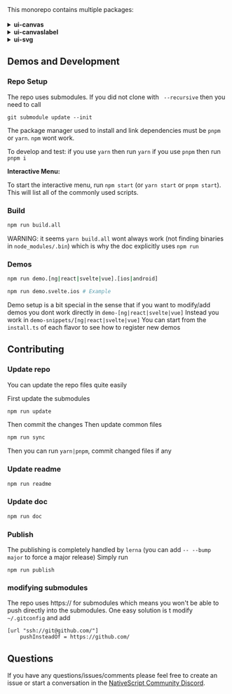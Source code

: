 <!-- ⚠️ This README has been generated from the file(s) "blueprint.md" ⚠️-->This monorepo contains multiple packages:<br><br><details>
<summary><b>ui-canvas</b></summary>
<!-- ⚠️ This README has been generated from the file(s) "blueprint.md" ⚠️-->
<!--  !!!!!!!!!!!!!!!!!!!!!!!!!!!!!!!!!!!!!!!!!!!!!!!!!!!!!!!!!!!!!!!
      !!!!!!!!!!!!!!!!!!!!!!!!!!!!!!!!!!!!!!!!!!!!!!!!!!!!!!!!!!!!!!!
      !!!!!!!!!!!!!!!!!!!!!!!!!!!!!!!!!!!!!!!!!!!!!!!!!!!!!!!!!!!!!!!
      !!!!!!!!!!!!!!!!!!!!!!!!!!!!!!!!!!!!!!!!!!!!!!!!!!!!!!!!!!!!!!!
      !!!!!!!!!!!!!!!!!!!!!!!!!!!!!!!!!!!!!!!!!!!!!!!!!!!!!!!!!!!!!!!
      !!!!!!!!!!!!!!!!!!!!!!!!!!!!!!!!!!!!!!!!!!!!!!!!!!!!!!!!!!!!!!!
      !!!!!!!!!!!!!!!!!!!!!!!!!!!!!!!!!!!!!!!!!!!!!!!!!!!!!!!!!!!!!!!
      !!!!!!!!!!!!!!!!!!!!!!!!!!!!!!!!!!!!!!!!!!!!!!!!!!!!!!!!!!!!!!!
      !!!!!!!!!!!!!!!!!!!!!!!!!!!!!!!!!!!!!!!!!!!!!!!!!!!!!!!!!!!!!!!
      DO NOT EDIT THIS READEME DIRECTLY! Edit "bluesprint.md" instead.
      !!!!!!!!!!!!!!!!!!!!!!!!!!!!!!!!!!!!!!!!!!!!!!!!!!!!!!!!!!!!!!!
      !!!!!!!!!!!!!!!!!!!!!!!!!!!!!!!!!!!!!!!!!!!!!!!!!!!!!!!!!!!!!!!
      !!!!!!!!!!!!!!!!!!!!!!!!!!!!!!!!!!!!!!!!!!!!!!!!!!!!!!!!!!!!!!!
      !!!!!!!!!!!!!!!!!!!!!!!!!!!!!!!!!!!!!!!!!!!!!!!!!!!!!!!!!!!!!!!
      !!!!!!!!!!!!!!!!!!!!!!!!!!!!!!!!!!!!!!!!!!!!!!!!!!!!!!!!!!!!!!!
      !!!!!!!!!!!!!!!!!!!!!!!!!!!!!!!!!!!!!!!!!!!!!!!!!!!!!!!!!!!!!!!
      !!!!!!!!!!!!!!!!!!!!!!!!!!!!!!!!!!!!!!!!!!!!!!!!!!!!!!!!!!!!!!!
      !!!!!!!!!!!!!!!!!!!!!!!!!!!!!!!!!!!!!!!!!!!!!!!!!!!!!!!!!!!!!!!
      !!!!!!!!!!!!!!!!!!!!!!!!!!!!!!!!!!!!!!!!!!!!!!!!!!!!!!!!!!!!!!! -->
<h1 align="center">@nativescript-community/ui-canvas</h1>
<p align="center">
		<a href="https://npmcharts.com/compare/@nativescript-community/ui-canvas?minimal=true"><img alt="Downloads per month" src="https://img.shields.io/npm/dm/@nativescript-community/ui-canvas.svg" height="20"/></a>
<a href="https://www.npmjs.com/package/@nativescript-community/ui-canvas"><img alt="NPM Version" src="https://img.shields.io/npm/v/@nativescript-community/ui-canvas.svg" height="20"/></a>
	</p>

<p align="center">
  <b>Implement Canvas into your NativeScript apps.</b></br>
  <sub><sub>
</p>

<br />



[](#table-of-contents)


[](#table-of-contents)

## Table of Contents

* [Installation](#installation)
	* [Usage](#usage)
* [Plain NativeScript](#plain-nativescript)
	* [XML](#xml)
* [NativeScript + Angular](#nativescript--angular)
* [NativeScript + Vue](#nativescript--vue)
* [NativeScript + Svelte](#nativescript--svelte)
* [Draw Method ](#draw-method-)
	* [Examples:](#examples)
* [Demos and Development](#demos-and-development)
	* [Repo Setup](#repo-setup)
	* [Build](#build)
	* [Demos](#demos)
* [Contributing](#contributing)
	* [Update repo ](#update-repo-)
	* [Update readme ](#update-readme-)
	* [Update doc ](#update-doc-)
	* [Publish](#publish)
	* [modifying submodules](#modifying-submodules)
* [Questions](#questions)


[](#installation)


[](#installation)

## Installation
Run the following command from the root of your project:

`ns plugin add @nativescript-community/ui-canvas`

### Usage

The nativescript Canvas is based on the [Android Canvas](https://developer.android.com/reference/android/graphics/Canvas) class.
The android API is actually a direct subclass with some Additions


[](#plain-nativescript)


[](#plain-nativescript)

## Plain NativeScript

<span style="color:red">IMPORTANT: </span>_Make sure you include `xmlns:cv="@nativescript-community/ui-canvas"` on the Page element_

### XML

```XML
<Page xmlns:cv="@nativescript-community/ui-canvas">
    <StackLayout horizontalAlignment="center">
        <cv:CanvasView width="100" height="100" draw="draw"/>
   </StackLayout>
</Page>
```


[](#nativescript--angular)


[](#nativescript--angular)

## NativeScript + Angular

```typescript
import { registerElement } from 'nativescript-angular/element-registry';
import { CanvasView } from '@nativescript-community/ui-canvas';
registerElement('CanvasView', () => CanvasView);
```

```html
<CanvasView width="100" height="100" (draw)="draw($event)></CanvasView>
```


[](#nativescript--vue)


[](#nativescript--vue)

## NativeScript + Vue

```javascript
import Vue from 'nativescript-vue';
import CanvasPlugin from '@nativescript-community/ui-canvas/vue';

Vue.use(CanvasPlugin);
```

```html
<CanvasView  width="100" height="100" @draw="draw"/>
```


[](#nativescript--svelte)


[](#nativescript--svelte)

## NativeScript + Svelte

```ts
// app/app.ts
import { registerNativeViewElement } from 'svelte-native/dom';
registerNativeViewElement('canvasView', () => require('@nativescript-community/ui-canvas').CanvasView);
```

```svelte
<!-- app/components/Foo.svelte -->
<stackLayout>
    <canvasView width="300" height="300" on:draw={draw} />
</stackLayout>
```


[](#draw-method-)


[](#draw-method-)

## Draw Method 

```ts
import type { Canvas } from '@nativescript-community/ui-canvas';
import { Paint, createRect } from '@nativescript-community/ui-canvas';
import { Color } from '@nativescript/core';

function draw(event: { canvas: Canvas }) {
    const canvas = event.canvas;
    const paint = new Paint();
    paint.setColor(new Color('black'));
    paint.strokeWidth = 10;
    canvas.drawRect(createRect(0, 0, 200, 100), paint);
}
```

### Examples:

- [Simple](demo-snippets/vue/Simple.vue)
  - A basic example
- [Image](demo-snippets/vue/Image.vue)
  - An example drawing an image
- [Shapes](demo-snippets/vue/Shapes.vue)
  - An example drawing shapes using template
- [Animation](demo-snippets/vue/Animation.vue)
  - An example of animating a shape
- [Complex](demo-snippets/vue/Complex.vue)
  - An example of animating a shape


[](#demos-and-development)


[](#demos-and-development)

## Demos and Development


### Repo Setup

The repo uses submodules. If you did not clone with ` --recursive` then you need to call
```
git submodule update --init
```

The package manager used to install and link dependencies must be `pnpm` or `yarn`. `npm` wont work.

To develop and test:
if you use `yarn` then run `yarn`
if you use `pnpm` then run `pnpm i`

**Interactive Menu:**

To start the interactive menu, run `npm start` (or `yarn start` or `pnpm start`). This will list all of the commonly used scripts.

### Build

```bash
npm run build.all
```
WARNING: it seems `yarn build.all` wont always work (not finding binaries in `node_modules/.bin`) which is why the doc explicitly uses `npm run`

### Demos

```bash
npm run demo.[ng|react|svelte|vue].[ios|android]

npm run demo.svelte.ios # Example
```

Demo setup is a bit special in the sense that if you want to modify/add demos you dont work directly in `demo-[ng|react|svelte|vue]`
Instead you work in `demo-snippets/[ng|react|svelte|vue]`
You can start from the `install.ts` of each flavor to see how to register new demos 


[](#contributing)


[](#contributing)

## Contributing

### Update repo 

You can update the repo files quite easily

First update the submodules

```bash
npm run update
```

Then commit the changes
Then update common files

```bash
npm run sync
```
Then you can run `yarn|pnpm`, commit changed files if any

### Update readme 
```bash
npm run readme
```

### Update doc 
```bash
npm run doc
```

### Publish

The publishing is completely handled by `lerna` (you can add `-- --bump major` to force a major release)
Simply run 
```shell
npm run publish
```

### modifying submodules

The repo uses https:// for submodules which means you won't be able to push directly into the submodules.
One easy solution is t modify `~/.gitconfig` and add
```
[url "ssh://git@github.com/"]
	pushInsteadOf = https://github.com/
```


[](#questions)


[](#questions)

## Questions

If you have any questions/issues/comments please feel free to create an issue or start a conversation in the [NativeScript Community Discord](https://nativescript.org/discord).

</details><details>
<summary><b>ui-canvaslabel</b></summary>
<!-- ⚠️ This README has been generated from the file(s) "blueprint.md" ⚠️-->
<!--  !!!!!!!!!!!!!!!!!!!!!!!!!!!!!!!!!!!!!!!!!!!!!!!!!!!!!!!!!!!!!!!
      !!!!!!!!!!!!!!!!!!!!!!!!!!!!!!!!!!!!!!!!!!!!!!!!!!!!!!!!!!!!!!!
      !!!!!!!!!!!!!!!!!!!!!!!!!!!!!!!!!!!!!!!!!!!!!!!!!!!!!!!!!!!!!!!
      !!!!!!!!!!!!!!!!!!!!!!!!!!!!!!!!!!!!!!!!!!!!!!!!!!!!!!!!!!!!!!!
      !!!!!!!!!!!!!!!!!!!!!!!!!!!!!!!!!!!!!!!!!!!!!!!!!!!!!!!!!!!!!!!
      !!!!!!!!!!!!!!!!!!!!!!!!!!!!!!!!!!!!!!!!!!!!!!!!!!!!!!!!!!!!!!!
      !!!!!!!!!!!!!!!!!!!!!!!!!!!!!!!!!!!!!!!!!!!!!!!!!!!!!!!!!!!!!!!
      !!!!!!!!!!!!!!!!!!!!!!!!!!!!!!!!!!!!!!!!!!!!!!!!!!!!!!!!!!!!!!!
      !!!!!!!!!!!!!!!!!!!!!!!!!!!!!!!!!!!!!!!!!!!!!!!!!!!!!!!!!!!!!!!
      DO NOT EDIT THIS READEME DIRECTLY! Edit "bluesprint.md" instead.
      !!!!!!!!!!!!!!!!!!!!!!!!!!!!!!!!!!!!!!!!!!!!!!!!!!!!!!!!!!!!!!!
      !!!!!!!!!!!!!!!!!!!!!!!!!!!!!!!!!!!!!!!!!!!!!!!!!!!!!!!!!!!!!!!
      !!!!!!!!!!!!!!!!!!!!!!!!!!!!!!!!!!!!!!!!!!!!!!!!!!!!!!!!!!!!!!!
      !!!!!!!!!!!!!!!!!!!!!!!!!!!!!!!!!!!!!!!!!!!!!!!!!!!!!!!!!!!!!!!
      !!!!!!!!!!!!!!!!!!!!!!!!!!!!!!!!!!!!!!!!!!!!!!!!!!!!!!!!!!!!!!!
      !!!!!!!!!!!!!!!!!!!!!!!!!!!!!!!!!!!!!!!!!!!!!!!!!!!!!!!!!!!!!!!
      !!!!!!!!!!!!!!!!!!!!!!!!!!!!!!!!!!!!!!!!!!!!!!!!!!!!!!!!!!!!!!!
      !!!!!!!!!!!!!!!!!!!!!!!!!!!!!!!!!!!!!!!!!!!!!!!!!!!!!!!!!!!!!!!
      !!!!!!!!!!!!!!!!!!!!!!!!!!!!!!!!!!!!!!!!!!!!!!!!!!!!!!!!!!!!!!! -->
<h1 align="center">@nativescript-community/ui-canvaslabel</h1>
<p align="center">
		<a href="https://npmcharts.com/compare/@nativescript-community/ui-canvaslabel?minimal=true"><img alt="Downloads per month" src="https://img.shields.io/npm/dm/@nativescript-community/ui-canvaslabel.svg" height="20"/></a>
<a href="https://www.npmjs.com/package/@nativescript-community/ui-canvaslabel"><img alt="NPM Version" src="https://img.shields.io/npm/v/@nativescript-community/ui-canvaslabel.svg" height="20"/></a>
	</p>

<p align="center">
  <b>Alternative to the built-in NativeScript Label but uses canvas which allows extreme complexity and customization.</b></br>
  <sub><sub>
</p>

<br />



[](#table-of-contents)


[](#table-of-contents)

## Table of Contents

* [Installation](#installation)
* [Configuration](#configuration)
* [Performances](#performances)
* [TODO / Limitations](#todo--limitations)
	* [Examples:](#examples)
* [Demos and Development](#demos-and-development)
	* [Repo Setup](#repo-setup)
	* [Build](#build)
	* [Demos](#demos)
* [Contributing](#contributing)
	* [Update repo ](#update-repo-)
	* [Update readme ](#update-readme-)
	* [Update doc ](#update-doc-)
	* [Publish](#publish)
	* [modifying submodules](#modifying-submodules)
* [Questions](#questions)

A NativeScript Label widget. This widget takes a different approch from other label components. It is based on `nativescript-canvas` and allows drawing
multiple labels within one single widget.
It allows extreme complexity and customization.


[](#installation)


[](#installation)

## Installation
Run the following command from the root of your project:

`ns plugin add @nativescript-community/ui-canvaslabel`


[](#configuration)


[](#configuration)

## Configuration
It works almost like a normal label.
You can create spans, just like with the {N} labels. However there is a big difference with the {N} component.
`CSpan` do not support css class and never will! It was actually made on purpose to make to make the component much more efficient.

For now `CanvasLabel` do not auto size itself. I will add some way of doing it in the future but in a sense it defies the purpose of this component.

The `CanvasLabel` component supports most labels properties:
`color`, `fontSize`,`fontFamily`,`fontStyle`, `fontWeight`,`textAlignment`. Those can be defined through css.

Now with `CanvasLabel` you don't set the text directly. Instead you create `CSpan` or `CGroup`

Here is a complex Vue layout as an example
```html
<CanvasLabel id="canvaslabel" fontSize="10" color="white" backgroundColor="darkgray">
    <CGroup fontSize="18" verticalAlignment="middle" paddingLeft="20">
        <CSpan :text="item.text1" fontWeight="bold" />
        <CSpan :text="'\n' + item.text2" color="#ccc" fontSize="16" />
    </CGroup>

    <CGroup fontSize="12" verticalAlignment="bottom" paddingLeft="20" paddingBottom="1">
        <CSpan :text="item.icon1" fontSize="20" color="green" :fontFamily="mdiFontFamily" />
        <CSpan :text="' ' + item.texticon1" verticalTextAlignment="center" />
        <CSpan :text="'   ' + item.icon2" fontSize="20" color="red" :fontFamily="mdiFontFamily" />
        <CSpan :text="' ' + item.texticon2" verticalTextAlignment="center" />
        <CSpan :text="'   ' + item.icon3" fontSize="20" color="yellow" :fontFamily="mdiFontFamily" />
        <CSpan :text="' ' + item.texticon3" verticalTextAlignment="center" />
    </CGroup>

    <CGroup fontSize="12" verticalAlignment="middle" horizontalAlignment="center" textAlignment="right" paddingRight="20" color="brown" width="60">
        <CSpan :text="item.icon1" fontSize="14" :fontFamily="mdiFontFamily" />
        <CSpan :text="'\n' + item.texticon1" paddingRight="10" />
    </CGroup>
    <CSpan :text="item.text4" color="lightgray" fontSize="14" textAlignment="right" paddingRight="20" paddingTop="4" />
</CanvasLabel>
```

For full example / doc look at the vue demo and the typings.


[](#performances)


[](#performances)

## Performances

`CanvasLabel` is made to be real fast. It was designed principaly to be used within list views. It uses the technique of drawing the text directly instead of using heavy native text components.
That technique is used by many apps looking for the best performances. One of the best examples is Telegram.


[](#todo--limitations)


[](#todo--limitations)

## TODO / Limitations

* For now there is no accessibility support (but it should be possible)
* The label can't size itself. I will add some ways of doing that. But possibly not in the way you are used to.
* no ellipsize support yet. Will come ([this](https://github.com/lsjwzh/FastTextView/blob/5e440575539ab1f470d853b1e7462fe0251eb869/widget.FastTextView/src/main/java/android/text/EllipsisSpannedContainer.java) could be a solution)
* a lot of canvas features can be added like shadows, gradient ...
* transform supoort should be possible at least for groups and top spans.

### Examples:

- [Basic](demo-snippets/vue/CanvasLabel.vue)
  - A basic SVG example


[](#demos-and-development)


[](#demos-and-development)

## Demos and Development


### Repo Setup

The repo uses submodules. If you did not clone with ` --recursive` then you need to call
```
git submodule update --init
```

The package manager used to install and link dependencies must be `pnpm` or `yarn`. `npm` wont work.

To develop and test:
if you use `yarn` then run `yarn`
if you use `pnpm` then run `pnpm i`

**Interactive Menu:**

To start the interactive menu, run `npm start` (or `yarn start` or `pnpm start`). This will list all of the commonly used scripts.

### Build

```bash
npm run build.all
```
WARNING: it seems `yarn build.all` wont always work (not finding binaries in `node_modules/.bin`) which is why the doc explicitly uses `npm run`

### Demos

```bash
npm run demo.[ng|react|svelte|vue].[ios|android]

npm run demo.svelte.ios # Example
```

Demo setup is a bit special in the sense that if you want to modify/add demos you dont work directly in `demo-[ng|react|svelte|vue]`
Instead you work in `demo-snippets/[ng|react|svelte|vue]`
You can start from the `install.ts` of each flavor to see how to register new demos 


[](#contributing)


[](#contributing)

## Contributing

### Update repo 

You can update the repo files quite easily

First update the submodules

```bash
npm run update
```

Then commit the changes
Then update common files

```bash
npm run sync
```
Then you can run `yarn|pnpm`, commit changed files if any

### Update readme 
```bash
npm run readme
```

### Update doc 
```bash
npm run doc
```

### Publish

The publishing is completely handled by `lerna` (you can add `-- --bump major` to force a major release)
Simply run 
```shell
npm run publish
```

### modifying submodules

The repo uses https:// for submodules which means you won't be able to push directly into the submodules.
One easy solution is t modify `~/.gitconfig` and add
```
[url "ssh://git@github.com/"]
	pushInsteadOf = https://github.com/
```


[](#questions)


[](#questions)

## Questions

If you have any questions/issues/comments please feel free to create an issue or start a conversation in the [NativeScript Community Discord](https://nativescript.org/discord).
</details><details>
<summary><b>ui-svg</b></summary>
<!-- ⚠️ This README has been generated from the file(s) "blueprint.md" ⚠️-->
<!--  !!!!!!!!!!!!!!!!!!!!!!!!!!!!!!!!!!!!!!!!!!!!!!!!!!!!!!!!!!!!!!!
      !!!!!!!!!!!!!!!!!!!!!!!!!!!!!!!!!!!!!!!!!!!!!!!!!!!!!!!!!!!!!!!
      !!!!!!!!!!!!!!!!!!!!!!!!!!!!!!!!!!!!!!!!!!!!!!!!!!!!!!!!!!!!!!!
      !!!!!!!!!!!!!!!!!!!!!!!!!!!!!!!!!!!!!!!!!!!!!!!!!!!!!!!!!!!!!!!
      !!!!!!!!!!!!!!!!!!!!!!!!!!!!!!!!!!!!!!!!!!!!!!!!!!!!!!!!!!!!!!!
      !!!!!!!!!!!!!!!!!!!!!!!!!!!!!!!!!!!!!!!!!!!!!!!!!!!!!!!!!!!!!!!
      !!!!!!!!!!!!!!!!!!!!!!!!!!!!!!!!!!!!!!!!!!!!!!!!!!!!!!!!!!!!!!!
      !!!!!!!!!!!!!!!!!!!!!!!!!!!!!!!!!!!!!!!!!!!!!!!!!!!!!!!!!!!!!!!
      !!!!!!!!!!!!!!!!!!!!!!!!!!!!!!!!!!!!!!!!!!!!!!!!!!!!!!!!!!!!!!!
      DO NOT EDIT THIS READEME DIRECTLY! Edit "bluesprint.md" instead.
      !!!!!!!!!!!!!!!!!!!!!!!!!!!!!!!!!!!!!!!!!!!!!!!!!!!!!!!!!!!!!!!
      !!!!!!!!!!!!!!!!!!!!!!!!!!!!!!!!!!!!!!!!!!!!!!!!!!!!!!!!!!!!!!!
      !!!!!!!!!!!!!!!!!!!!!!!!!!!!!!!!!!!!!!!!!!!!!!!!!!!!!!!!!!!!!!!
      !!!!!!!!!!!!!!!!!!!!!!!!!!!!!!!!!!!!!!!!!!!!!!!!!!!!!!!!!!!!!!!
      !!!!!!!!!!!!!!!!!!!!!!!!!!!!!!!!!!!!!!!!!!!!!!!!!!!!!!!!!!!!!!!
      !!!!!!!!!!!!!!!!!!!!!!!!!!!!!!!!!!!!!!!!!!!!!!!!!!!!!!!!!!!!!!!
      !!!!!!!!!!!!!!!!!!!!!!!!!!!!!!!!!!!!!!!!!!!!!!!!!!!!!!!!!!!!!!!
      !!!!!!!!!!!!!!!!!!!!!!!!!!!!!!!!!!!!!!!!!!!!!!!!!!!!!!!!!!!!!!!
      !!!!!!!!!!!!!!!!!!!!!!!!!!!!!!!!!!!!!!!!!!!!!!!!!!!!!!!!!!!!!!! -->
<h1 align="center">@nativescript-community/ui-svg</h1>
<p align="center">
		<a href="https://npmcharts.com/compare/@nativescript-community/ui-svg?minimal=true"><img alt="Downloads per month" src="https://img.shields.io/npm/dm/@nativescript-community/ui-svg.svg" height="20"/></a>
<a href="https://www.npmjs.com/package/@nativescript-community/ui-svg"><img alt="NPM Version" src="https://img.shields.io/npm/v/@nativescript-community/ui-svg.svg" height="20"/></a>
	</p>

<p align="center">
  <b>Adds support for SVGs in your NativeScript apps.</b></br>
  <sub><sub>
</p>

<br />



[](#table-of-contents)


[](#table-of-contents)

## Table of Contents

* [Installation](#installation)
* [Configuration](#configuration)
	* [NativeScript + Vue](#nativescript--vue)
	* [NativeScript + Svelte](#nativescript--svelte)
	* [Examples:](#examples)
* [Demos and Development](#demos-and-development)
	* [Repo Setup](#repo-setup)
	* [Build](#build)
	* [Demos](#demos)
* [Contributing](#contributing)
	* [Update repo ](#update-repo-)
	* [Update readme ](#update-readme-)
	* [Update doc ](#update-doc-)
	* [Publish](#publish)
	* [modifying submodules](#modifying-submodules)
* [Questions](#questions)


[](#installation)


[](#installation)

## Installation
Run the following command from the root of your project:

`ns plugin add @nativescript-community/ui-svg`


[](#configuration)


[](#configuration)

## Configuration

For now only `vue` (and core) is supported.

### NativeScript + Vue

```ts
import CanvasSVG from '@nativescript-community/ui-svg/vue';
Vue.use(CanvasSVG);
```

It works in 3 ways!.

`CanvasSVG` extending `Canvas`

```html
<CanvasSVG>
    <CSVG horizontalAlignment="left" src="~/assets/svgs/Ghostscript_Tiger.svg" height="100%" stretch="aspectFit" />
</CanvasSVG>
```

or `SVGView` which is a basic svg view with support for auto sizing

```html
<SVGView height="30%" src="~/assets/svgs/Ghostscript_Tiger.svg" stretch="aspectFit" backgroundColor="red" />
```

Or within and Canvas View extending `CanvasView` like `CanvasLabel`

```html
<CanvasLabel>
 <CGroup fontSize="18" verticalAlignment="middle" paddingLeft="20">
        <CSpan text="test" fontWeight="bold" />
        <CSpan text="test2" color="#ccc" fontSize="16" />
    </CGroup>
    <CSVG horizontalAlignment="left" src="~/assets/svgs/Ghostscript_Tiger.svg" height="10" stretch="aspectFit" />
</CanvasSVG>
```

### NativeScript + Svelte

```ts
// app/app.ts
import { registerNativeViewElement } from 'svelte-native/dom';
registerNativeViewElement('svgView', () => require('@nativescript-community/ui-svg').SVGView);
```

```svelte
<!-- app/components/Foo.svelte -->
<svgView src="~/assets/foo.svg" aspectFit="stretch" />
```

### Examples:

- [Basic](demo-snippets/vue/SVG.vue)
  - A basic SVG example


[](#demos-and-development)


[](#demos-and-development)

## Demos and Development


### Repo Setup

The repo uses submodules. If you did not clone with ` --recursive` then you need to call
```
git submodule update --init
```

The package manager used to install and link dependencies must be `pnpm` or `yarn`. `npm` wont work.

To develop and test:
if you use `yarn` then run `yarn`
if you use `pnpm` then run `pnpm i`

**Interactive Menu:**

To start the interactive menu, run `npm start` (or `yarn start` or `pnpm start`). This will list all of the commonly used scripts.

### Build

```bash
npm run build.all
```
WARNING: it seems `yarn build.all` wont always work (not finding binaries in `node_modules/.bin`) which is why the doc explicitly uses `npm run`

### Demos

```bash
npm run demo.[ng|react|svelte|vue].[ios|android]

npm run demo.svelte.ios # Example
```

Demo setup is a bit special in the sense that if you want to modify/add demos you dont work directly in `demo-[ng|react|svelte|vue]`
Instead you work in `demo-snippets/[ng|react|svelte|vue]`
You can start from the `install.ts` of each flavor to see how to register new demos 


[](#contributing)


[](#contributing)

## Contributing

### Update repo 

You can update the repo files quite easily

First update the submodules

```bash
npm run update
```

Then commit the changes
Then update common files

```bash
npm run sync
```
Then you can run `yarn|pnpm`, commit changed files if any

### Update readme 
```bash
npm run readme
```

### Update doc 
```bash
npm run doc
```

### Publish

The publishing is completely handled by `lerna` (you can add `-- --bump major` to force a major release)
Simply run 
```shell
npm run publish
```

### modifying submodules

The repo uses https:// for submodules which means you won't be able to push directly into the submodules.
One easy solution is t modify `~/.gitconfig` and add
```
[url "ssh://git@github.com/"]
	pushInsteadOf = https://github.com/
```


[](#questions)


[](#questions)

## Questions

If you have any questions/issues/comments please feel free to create an issue or start a conversation in the [NativeScript Community Discord](https://nativescript.org/discord).

</details>

[](#demos-and-development)

## Demos and Development


### Repo Setup

The repo uses submodules. If you did not clone with ` --recursive` then you need to call
```
git submodule update --init
```

The package manager used to install and link dependencies must be `pnpm` or `yarn`. `npm` wont work.

To develop and test:
if you use `yarn` then run `yarn`
if you use `pnpm` then run `pnpm i`

**Interactive Menu:**

To start the interactive menu, run `npm start` (or `yarn start` or `pnpm start`). This will list all of the commonly used scripts.

### Build

```bash
npm run build.all
```
WARNING: it seems `yarn build.all` wont always work (not finding binaries in `node_modules/.bin`) which is why the doc explicitly uses `npm run`

### Demos

```bash
npm run demo.[ng|react|svelte|vue].[ios|android]

npm run demo.svelte.ios # Example
```

Demo setup is a bit special in the sense that if you want to modify/add demos you dont work directly in `demo-[ng|react|svelte|vue]`
Instead you work in `demo-snippets/[ng|react|svelte|vue]`
You can start from the `install.ts` of each flavor to see how to register new demos 


[](#contributing)

## Contributing

### Update repo 

You can update the repo files quite easily

First update the submodules

```bash
npm run update
```

Then commit the changes
Then update common files

```bash
npm run sync
```
Then you can run `yarn|pnpm`, commit changed files if any

### Update readme 
```bash
npm run readme
```

### Update doc 
```bash
npm run doc
```

### Publish

The publishing is completely handled by `lerna` (you can add `-- --bump major` to force a major release)
Simply run 
```shell
npm run publish
```

### modifying submodules

The repo uses https:// for submodules which means you won't be able to push directly into the submodules.
One easy solution is t modify `~/.gitconfig` and add
```
[url "ssh://git@github.com/"]
	pushInsteadOf = https://github.com/
```

[](#questions)

## Questions

If you have any questions/issues/comments please feel free to create an issue or start a conversation in the [NativeScript Community Discord](https://nativescript.org/discord).